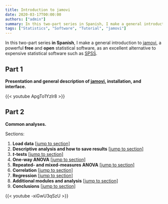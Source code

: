 ```yaml
---
title: Introduction to jamovi
date: 2020-03-17T00:00:00
authors: ["admin"]
summary: In this two-part series in Spanish, I make a general introduction to **jamovi**, a powerful free and open statistical software.
tags: ["Statistics", "Software", "Tutorial", "jamovi"]
---
```


In this two-part series **in Spanish**, I make a general introduction to [jamovi](https://www.jamovi.org/), a powerful **free** and **open** statistical software, as an excellent alternative to expensive statistical software such as [SPSS](https://www.ibm.com/analytics/spss-statistics-software).

## Part 1

**Presentation and general description of [jamovi](https://www.jamovi.org/), installation, and interface.**

{{< youtube ApgTo1YzIr8 >}}

## Part 2

**Common analyses.**

Sections:

1. **Load data** [[jump to section]](https://youtu.be/-xiGwU3qSzU?t=51)
2. **Descriptive analysis and how to save results** [[jump to section]](https://youtu.be/-xiGwU3qSzU?t=208)
3. ***t*-tests** [[jump to section]](https://youtu.be/-xiGwU3qSzU?t=903)
4. **One-way ANOVA** [[jump to section]](https://youtu.be/-xiGwU3qSzU?t=1255)
5. **Repeated- and mixed-measures ANOVA** [[jump to section]](https://youtu.be/-xiGwU3qSzU?t=1486)
6. **Correlation** [[jump to section]](https://youtu.be/-xiGwU3qSzU?t=2113)
7. **Regression** [[jump to section]](https://youtu.be/-xiGwU3qSzU?t=2395)
8. **Additional modules and analysis** [[jump to section]](https://youtu.be/-xiGwU3qSzU?t=2856)
9. **Conclusions** [[jump to section]](https://youtu.be/-xiGwU3qSzU?t=3028)

{{< youtube -xiGwU3qSzU >}}
